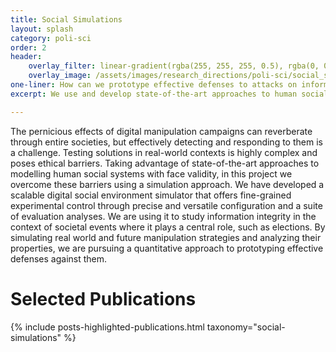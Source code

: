 ```yaml
---
title: Social Simulations
layout: splash
category: poli-sci
order: 2
header:
    overlay_filter: linear-gradient(rgba(255, 255, 255, 0.5), rgba(0, 0, 0, 0.9))
    overlay_image: /assets/images/research_directions/poli-sci/social_simulation.webp
one-liner: How can we prototype effective defenses to attacks on information integrity in an ethical and efficient way?
excerpt: We use and develop state-of-the-art approaches to human social system simulation to simulate attacks on information integrity in critical social phenomena and to prototype effective defenses against them. 

---
```


The pernicious effects of digital manipulation campaigns can reverberate through entire societies, but effectively detecting and responding to them is a challenge. Testing solutions in real-world contexts is highly complex and poses ethical barriers. Taking advantage of state-of-the-art approaches to modelling human social systems with face validity, in this project we overcome these barriers using a simulation approach. We have developed a scalable digital social environment simulator that offers fine-grained experimental control through precise and versatile configuration and a suite of evaluation analyses. We are using it to study information integrity in the context of societal events where it plays a central role, such as elections. By simulating real world and future manipulation strategies and analyzing their properties, we are pursuing a quantitative approach to prototyping effective defenses against them.


# Selected Publications

{% include posts-highlighted-publications.html taxonomy="social-simulations" %}
